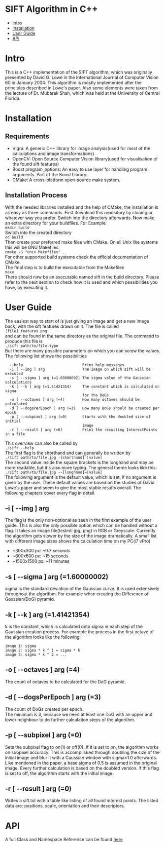 # SIFT Algorithm in C++
- [Intro](#intro)
- [Installation](#installation)
- [User Guide](#user-guide)
- [API](#api)

# Intro
This is a C++ implementation of the SIFT algorithm, which was originally presented by David G. Lowe
in the International Journal of Computer Vision 60 in January 2004. This algorithm is mostly implemented
after the principles described in Lowe's paper. Also some elements were taken from the lecture of Dr.
Mubarak Shah, which was held at the University of Central Florida.

# Installation
## Requirements
- Vigra: A generic C++ library for image analysis(used for most of the calculations and image transformations)  
- OpenCV: Open Source Computer Vision library(used for visualisation of the found sift features)  
- Boost program_options: An easy to use layer for handling program arguments. Part of the Boost Library.  
- CMake: A cross-platform open-source make system.  

## Installation Process
With the needed libraries installed and the help of CMake, the installation is as easy as three commands.
First download this repository by cloning or whatever way you prefer. Switch into the directory afterwards.
Now make an extra directory for your buildfiles. For Example:  
`mkdir build`  
Switch into the created directory  
`cd build`  
Then create your preferred make files with CMake. On all Unix like systems this will be 
GNU Makefiles.  
`cmake -G "Unix Makefiles" ..`  
For other supported build systems check the official documentation of CMake.  
The final step is to build the executable from the Makefiles  
`make`  
There should now be an executable named sift in the build directory. Please refer to the next section
to check how it is used and which possibilities you have, by executing it.

# User Guide
The easiest way to start of is just giving an image and get a new image back, with the sift features drawn on it. The file is called
`[file]_features.png`  
and can be found in the same directory as the original file. The command to produce this file is  
`./sift path/to/file.type`  
But there are many possible parameters on which you can screw the values. The following list shows the possibilities
```Options:
  --help                           Print help messages
  -i [ --img ] arg                 The image on which sift will be executed
  -s [ --sigma ] arg (=1.60000002) The sigma value of the Gaussian calculations
  -k [ --k ] arg (=1.41421354)     The constant which is calculated on sigma 
                                   for the DoGs
  -o [ --octaves ] arg (=4)        How many octaves should be calculated
  -d [ --dogsPerEpoch ] arg (=3)   How many DoGs should be created per epoch
  -p [ --subpixel ] arg (=0)       Starts with the doubled size of initial 
                                   image
  -r [ --result ] arg (=0)         Print the resulting InterestPoints in a file
```
This overview can also be called by  
`./sift --help`  
The first flag is the shorthand and can generally be written by  
 `./sift path/to/file.jpg -[shorthand] [value]`  
 The second value inside the square brackets is the longhand and may be more readable, but it's also more typing.  The general theme looks like this:  
 `./sift path/to/file.jpg --[longhand]=[value]`  
The following argument is the default value, which is set, if no argument is given by the user. These default values are based on the studies of David Lowe's paper and seem to give the most stable results overall.  The following chapters cover every flag in detail.
## -i [ --img ] arg
The flag is the only non-optional as seen in the first example of the user guide. This is also the only possible option which can be handled without a flag. It takes an image file(tested: jpg, png) in RGB or Greyscale.  Currently the algorithm gets slower by the size of the image dramatically. A small list with different image sizes shows the calculation time on my PC(i7 vPro)
- ~300x300 px: ~0.7 seconds
- ~600x600 px: ~15 seconds
- ~1500x1500 px: ~11 minutes  
  
## -s [ --sigma ] arg (=1.60000002)
sigma is the standard deviation of the Gaussian curve. It is used extensively throughout the algorithm. For example when creating the Difference of Gaussian(DoG) pyramid. 

## -k [ --k ] arg (=1.41421354)
k is the constant, which is calculated onto sigma in each step of the Gaussian creation process. For example the process in the first octave of the algorithm looks like the following:
``` 
image 1: sigma
image 2: sigma * k ^ 1 = sigma * k
image 3: sigma * k ^ 2 = ...
```
  
## -o [ --octaves ] arg (=4)
The count of octaves to be calculated for the DoG pyramid. 

## -d [ --dogsPerEpoch ] arg (=3)
The count of DoGs created per epoch.  
The minimum is 3, because we need at least one DoG with an upper and lower neighbour to do further
calculation steps of the algorithm.

## -p [ --subpixel ] arg (=0)
Sets the subpixel flag to on(1) or off(0). If it is set to on, the algorithm works on subpixel 
accuracy. This is accomplished through doubling the size of the initial image and blur it with a Gaussian window
with sigma=1.0 afterwards. Like mentioned in the paper, a base sigma of 0.5 is assumed in the original 
image. Every further calculation is based on the doubled version. If this flag is set to off, the 
algorithm starts with the initial image.

## -r [ --result ] arg (=0)
Writes a sift.txt with a table like listing of all found interest points. The listed data are: positions,
scale, orientation and their descriptors.

# API
A full Class and Namespace Reference can be found [here](
https://snowiow.github.io/SIFT/)
